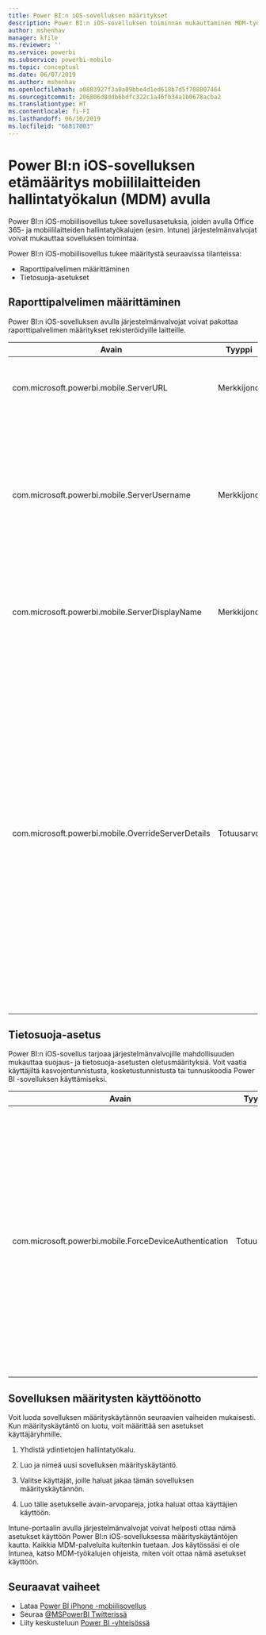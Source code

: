```yaml
---
title: Power BI:n iOS-sovelluksen määritykset
description: Power BI:n iOS-sovelluksen toiminnan mukauttaminen MDM-työkalun avulla
author: mshenhav
manager: kfile
ms.reviewer: ''
ms.service: powerbi
ms.subservice: powerbi-mobile
ms.topic: conceptual
ms.date: 06/07/2019
ms.author: mshenhav
ms.openlocfilehash: a0883927f3a0a09bbe4d1ed618b7d5f708807464
ms.sourcegitcommit: 206806d8ddb6bdfc322c1a46fb34a1b0678acba2
ms.translationtype: HT
ms.contentlocale: fi-FI
ms.lasthandoff: 06/10/2019
ms.locfileid: "66817003"
---
```

# <a name="remotely-configure-power-bi-ios-app-using-mobile-device-management-mdm-tool"></a>Power BI:n iOS-sovelluksen etämääritys mobiililaitteiden hallintatyökalun (MDM) avulla

Power BI:n iOS-mobiilisovellus tukee sovellusasetuksia, joiden avulla Office 365- ja mobiililaitteiden hallintatyökalujen (esim. Intune) järjestelmänvalvojat voivat mukauttaa sovelluksen toimintaa.

Power BI:n iOS-mobiilisovellus tukee määritystä seuraavissa tilanteissa:

- Raporttipalvelimen määrittäminen
- Tietosuoja-asetukset

## <a name="report-server-configuration"></a>Raporttipalvelimen määrittäminen

Power BI:n iOS-sovelluksen avulla järjestelmänvalvojat voivat pakottaa raporttipalvelimen määritykset rekisteröidyille laitteille.

| Avain | Tyyppi | Kuvaus |
|---|---|---|
| com.microsoft.powerbi.mobile.ServerURL | Merkkijono | Raporttipalvelimen URL-osoite.<br><br>Tulee alkaa merkkijonolla http tai https.|
| com.microsoft.powerbi.mobile.ServerUsername | Merkkijono | [valinnainen]<br><br>Käyttäjänimi, jota käytetään muodostettaessa yhteyttä palvelimeen.<br><br>Jos sellaista ei ole, sovellus pyytää käyttäjää antamaan käyttäjänimen yhteyden muodostamista varten.|
| com.microsoft.powerbi.mobile.ServerDisplayName | Merkkijono | [valinnainen]<br><br>Oletusarvo on ”Raporttipalvelin”<br><br>Kutsumanimi, joka edustaa palvelinta sovelluksessa. |
| com.microsoft.powerbi.mobile.OverrideServerDetails | Totuusarvo | [valinnainen]<br><br>Oletusarvo on Tosi (True). Kun arvoksi on määritetty Tosi, se ohittaa mobiililaitteessa jo olevat raporttipalvelimen määritelmät. Tässä yhteydessä poistetaan olemassa olevat palvelimet, jotka on jo määritetty. Ohituksen Tosi-arvo estää käyttäjää poistamista kyseistä määritystä.<br><br>Epätosi-arvo lisää lähetetyt arvot poistamatta olemassa olevia asetuksia. Jos sama palvelimen URL-osoite on jo määritetty mobiilisovelluksessa, sovellus jättää sen määrityksen ennalleen. Sovellus ei pyydä käyttäjää todentamaan uudelleen samalle palvelimelle. |

## <a name="data-protection-setting"></a>Tietosuoja-asetus

Power BI:n iOS-sovellus tarjoaa järjestelmänvalvojille mahdollisuuden mukauttaa suojaus- ja tietosuoja-asetusten oletusmäärityksiä. Voit vaatia käyttäjiltä kasvojentunnistusta, kosketustunnistusta tai tunnuskoodia Power BI -sovelluksen käyttämiseksi.

| Avain | Tyyppi | Kuvaus |
|---|---|---|
| com.microsoft.powerbi.mobile.ForceDeviceAuthentication | Totuusarvo | Oletusarvo on False. <br><br>Voit edellyttää käyttäjiltä biometristä tunnistusta, kuten kasvojen- tai kosketustunnistusta, jotta he voivat käyttää sovellusta laitteellaan. Biometrista tunnistusta käytetään tarvittaessa todennuksen lisäksi.<br><br>Jos käytössä on sovelluksen suojauskäytäntöjä, Microsoft suosittelee asetuksen poistamista käytöstä kahden kirjautumiskehotteen välttämiseksi. |

## <a name="deploying-app-configuration-settings"></a>Sovelluksen määritysten käyttöönotto

Voit luoda sovelluksen määrityskäytännön seuraavien vaiheiden mukaisesti. Kun määrityskäytäntö on luotu, voit määrittää sen asetukset käyttäjäryhmille.

1. Yhdistä ydintietojen hallintatyökalu.

2. Luo ja nimeä uusi sovelluksen määrityskäytäntö.

3. Valitse käyttäjät, joille haluat jakaa tämän sovelluksen määrityskäytännön.

4. Luo tälle asetukselle avain-arvopareja, jotka haluat ottaa käyttäjien käyttöön.

Intune-portaalin avulla järjestelmänvalvojat voivat helposti ottaa nämä asetukset käyttöön Power BI:n iOS-sovelluksessa määrityskäytäntöjen kautta.
Kaikkia MDM-palveluita kuitenkin tuetaan. Jos käytössäsi ei ole Intunea, katso MDM-työkalujen ohjeista, miten voit ottaa nämä asetukset käyttöön.

## <a name="next-steps"></a>Seuraavat vaiheet

* Lataa [Power BI iPhone -mobiilisovellus](http://go.microsoft.com/fwlink/?LinkId=522062)
* Seuraa [@MSPowerBI Twitterissä](https://twitter.com/MSPowerBI)
* Liity keskusteluun [Power BI -yhteisössä](http://community.powerbi.com/)
